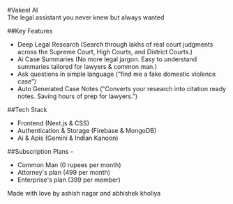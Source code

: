 #Vakeel AI  
The legal assistant you never knew but always wanted  

##Key Features  
- Deep Legal Research (Search through lakhs of real court judgments across the Supreme Court, High Courts, and District Courts.)  
- Ai Case Summaries (No more legal jargon. Easy to understand summaries tailored for lawyers & common man.)  
- Ask questions in simple language (“find me a fake domestic violence case”)  
- Auto Generated Case Notes ("Converts your research into citation ready notes. Saving hours of prep for lawyers.")  

##Tech Stack  
- Frontend (Next.js & CSS)  
- Authentication & Storage (Firebase & MongoDB)  
- Ai & Apis (Gemini & Indian Kanoon)  

##Subscription Plans -   
- Common Man (0 rupees per month)  
- Attorney's plan (499 per month)  
- Enterprise's plan (399 per member)  

Made with love by ashish nagar and abhishek kholiya